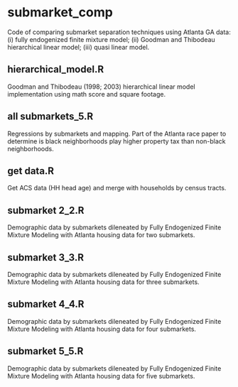 # submarket_comp 
Code of comparing submarket separation techniques using Atlanta GA data: (i) fully endogenized finite mixture model; (ii) Goodman and Thibodeau hierarchical linear model; (iii) quasi linear model. 

## hierarchical_model.R
Goodman and Thibodeau (1998; 2003) hierarchical linear model implementation using math score and square footage. 

## all submarkets_5.R 
Regressions by submarkets and mapping. Part of the Atlanta race paper to determine is black neighborhoods play higher property tax than non-black neighborhoods. 

## get data.R 
Get ACS data (HH head age) and merge with households by census tracts. 

## submarket 2_2.R
Demographic data by submarkets dileneated by Fully Endogenized Finite Mixture Modeling with Atlanta housing data for two submarkets. 

## submarket 3_3.R
Demographic data by submarkets dileneated by Fully Endogenized Finite Mixture Modeling with Atlanta housing data for three submarkets. 

## submarket 4_4.R
Demographic data by submarkets dileneated by Fully Endogenized Finite Mixture Modeling with Atlanta housing data for four submarkets. 

## submarket 5_5.R
Demographic data by submarkets dileneated by Fully Endogenized Finite Mixture Modeling with Atlanta housing data for five submarkets.

